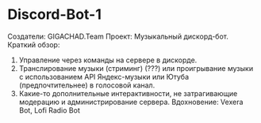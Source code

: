 # Discord-Bot-1
Создатели: GIGACHAD.Team
Проект: Музыкальный дискорд-бот.
Краткий обзор:
1) Управление через команды на сервере в дискорде.
2) Транслирование музыки (стриминг) (???) или проигрывание музыки с использованием API Яндекс-музыки или Ютуба (предпочтительнее) в голосовой канал.
3) Какие-то дополнительные интерактивности, не затрагивающие модерацию и администрирование сервера.
Вдохновение: Vexera Bot, Lofi Radio Bot
